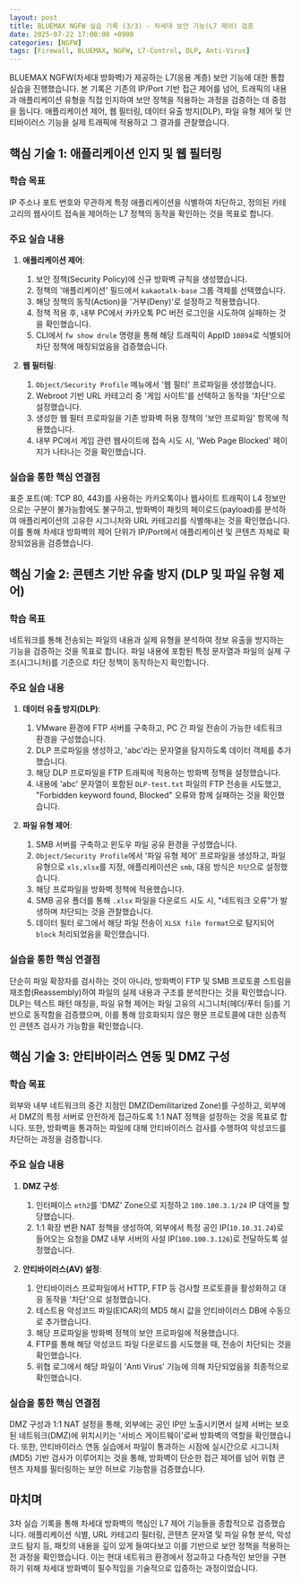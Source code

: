 ```yaml
---
layout: post
title: BLUEMAX NGFW 실습 기록 (3/3) - 차세대 보안 기능(L7 제어) 검증
date: 2025-07-22 17:00:00 +0900
categories: [NGFW]
tags: [Firewall, BLUEMAX, NGFW, L7-Control, DLP, Anti-Virus]
---
```


BLUEMAX NGFW(차세대 방화벽)가 제공하는 L7(응용 계층) 보안 기능에 대한 통합 실습을 진행했습니다. 본 기록은 기존의 IP/Port 기반 접근 제어를 넘어, 트래픽의 내용과 애플리케이션 유형을 직접 인지하여 보안 정책을 적용하는 과정을 검증하는 데 중점을 둡니다. 애플리케이션 제어, 웹 필터링, 데이터 유출 방지(DLP), 파일 유형 제어 및 안티바이러스 기능을 실제 트래픽에 적용하고 그 결과를 관찰했습니다.

## 핵심 기술 1: 애플리케이션 인지 및 웹 필터링

### 학습 목표
IP 주소나 포트 번호와 무관하게 특정 애플리케이션을 식별하여 차단하고, 정의된 카테고리의 웹사이트 접속을 제어하는 L7 정책의 동작을 확인하는 것을 목표로 합니다.

### 주요 실습 내용
1.  **애플리케이션 제어**:
    1.  보안 정책(Security Policy)에 신규 방화벽 규칙을 생성했습니다.
    2.  정책의 '애플리케이션' 필드에서 `kakaotalk-base` 그룹 객체를 선택했습니다.
    3.  해당 정책의 동작(Action)을 '거부(Deny)'로 설정하고 적용했습니다.
    4.  정책 적용 후, 내부 PC에서 카카오톡 PC 버전 로그인을 시도하여 실패하는 것을 확인했습니다.
    5.  CLI에서 `fw show drule` 명령을 통해 해당 트래픽이 AppID `10894`로 식별되어 차단 정책에 매칭되었음을 검증했습니다.

2.  **웹 필터링**:
    1.  `Object/Security Profile` 메뉴에서 '웹 필터' 프로파일을 생성했습니다.
    2.  Webroot 기반 URL 카테고리 중 '게임 사이트'를 선택하고 동작을 '차단'으로 설정했습니다.
    3.  생성한 웹 필터 프로파일을 기존 방화벽 허용 정책의 '보안 프로파일' 항목에 적용했습니다.
    4.  내부 PC에서 게임 관련 웹사이트에 접속 시도 시, 'Web Page Blocked' 페이지가 나타나는 것을 확인했습니다.

### 실습을 통한 핵심 연결점
표준 포트(예: TCP 80, 443)를 사용하는 카카오톡이나 웹사이트 트래픽이 L4 정보만으로는 구분이 불가능함에도 불구하고, 방화벽이 패킷의 페이로드(payload)를 분석하여 애플리케이션의 고유한 시그니처와 URL 카테고리를 식별해내는 것을 확인했습니다. 이를 통해 차세대 방화벽의 제어 단위가 IP/Port에서 애플리케이션 및 콘텐츠 자체로 확장되었음을 검증했습니다.

## 핵심 기술 2: 콘텐츠 기반 유출 방지 (DLP 및 파일 유형 제어)

### 학습 목표
네트워크를 통해 전송되는 파일의 내용과 실제 유형을 분석하여 정보 유출을 방지하는 기능을 검증하는 것을 목표로 합니다. 파일 내용에 포함된 특정 문자열과 파일의 실제 구조(시그니처)를 기준으로 차단 정책이 동작하는지 확인합니다.

### 주요 실습 내용
1.  **데이터 유출 방지(DLP)**:
    1.  VMware 환경에 FTP 서버를 구축하고, PC 간 파일 전송이 가능한 네트워크 환경을 구성했습니다.
    2.  DLP 프로파일을 생성하고, 'abc'라는 문자열을 탐지하도록 데이터 객체를 추가했습니다.
    3.  해당 DLP 프로파일을 FTP 트래픽에 적용하는 방화벽 정책을 설정했습니다.
    4.  내용에 'abc' 문자열이 포함된 `DLP-test.txt` 파일의 FTP 전송을 시도했고, "Forbidden keyword found, Blocked" 오류와 함께 실패하는 것을 확인했습니다.

2.  **파일 유형 제어**:
    1.  SMB 서버를 구축하고 윈도우 파일 공유 환경을 구성했습니다.
    2.  `Object/Security Profile`에서 '파일 유형 제어' 프로파일을 생성하고, 파일 유형으로 `xls,xlsx`를 지정, 애플리케이션은 `smb`, 대응 방식은 `차단`으로 설정했습니다.
    3.  해당 프로파일을 방화벽 정책에 적용했습니다.
    4.  SMB 공유 폴더를 통해 `.xlsx` 파일을 다운로드 시도 시, "네트워크 오류"가 발생하며 차단되는 것을 관찰했습니다.
    5.  데이터 필터 로그에서 해당 파일 전송이 `XLSX file format`으로 탐지되어 `block` 처리되었음을 확인했습니다.

### 실습을 통한 핵심 연결점
단순히 파일 확장자를 검사하는 것이 아니라, 방화벽이 FTP 및 SMB 프로토콜 스트림을 재조합(Reassembly)하여 파일의 실제 내용과 구조를 분석한다는 것을 확인했습니다. DLP는 텍스트 패턴 매칭을, 파일 유형 제어는 파일 고유의 시그니처(헤더/푸터 등)를 기반으로 동작함을 검증했으며, 이를 통해 암호화되지 않은 평문 프로토콜에 대한 심층적인 콘텐츠 검사가 가능함을 확인했습니다.

## 핵심 기술 3: 안티바이러스 연동 및 DMZ 구성

### 학습 목표
외부와 내부 네트워크의 중간 지점인 DMZ(Demilitarized Zone)를 구성하고, 외부에서 DMZ의 특정 서버로 안전하게 접근하도록 1:1 NAT 정책을 설정하는 것을 목표로 합니다. 또한, 방화벽을 통과하는 파일에 대해 안티바이러스 검사를 수행하여 악성코드를 차단하는 과정을 검증합니다.

### 주요 실습 내용
1.  **DMZ 구성**:
    1.  인터페이스 `eth2`를 'DMZ' Zone으로 지정하고 `100.100.3.1/24` IP 대역을 할당했습니다.
    2.  1:1 확장 변환 NAT 정책을 생성하여, 외부에서 특정 공인 IP(`10.10.31.24`)로 들어오는 요청을 DMZ 내부 서버의 사설 IP(`100.100.3.126`)로 전달하도록 설정했습니다.

2.  **안티바이러스(AV) 설정**:
    1.  안티바이러스 프로파일에서 HTTP, FTP 등 검사할 프로토콜을 활성화하고 대응 동작을 '차단'으로 설정했습니다.
    2.  테스트용 악성코드 파일(EICAR)의 MD5 해시 값을 안티바이러스 DB에 수동으로 추가했습니다.
    3.  해당 프로파일을 방화벽 정책의 보안 프로파일에 적용했습니다.
    4.  FTP를 통해 해당 악성코드 파일 다운로드를 시도했을 때, 전송이 차단되는 것을 확인했습니다.
    5.  위협 로그에서 해당 파일이 'Anti Virus' 기능에 의해 차단되었음을 최종적으로 확인했습니다.

### 실습을 통한 핵심 연결점
DMZ 구성과 1:1 NAT 설정을 통해, 외부에는 공인 IP만 노출시키면서 실제 서버는 보호된 네트워크(DMZ)에 위치시키는 '서비스 게이트웨이'로써 방화벽의 역할을 확인했습니다. 또한, 안티바이러스 연동 실습에서 파일이 통과하는 시점에 실시간으로 시그니처(MD5) 기반 검사가 이루어지는 것을 통해, 방화벽이 단순한 접근 제어를 넘어 위협 콘텐츠 자체를 필터링하는 보안 허브로 기능함을 검증했습니다.

## 마치며
3차 실습 기록을 통해 차세대 방화벽의 핵심인 L7 제어 기능들을 종합적으로 검증했습니다. 애플리케이션 식별, URL 카테고리 필터링, 콘텐츠 문자열 및 파일 유형 분석, 악성코드 탐지 등, 패킷의 내용을 깊이 있게 들여다보고 이를 기반으로 보안 정책을 적용하는 전 과정을 확인했습니다. 이는 현대 네트워크 환경에서 정교하고 다층적인 보안을 구현하기 위해 차세대 방화벽이 필수적임을 기술적으로 입증하는 과정이었습니다.


